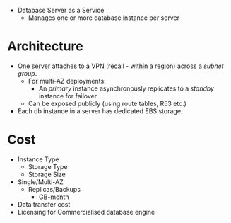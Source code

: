- Database Server as a Service
	- Manages one or more database instance per server

# Architecture


- One server attaches to a VPN (recall - within a region) across a *subnet group*.
	- For multi-AZ deployments:
		- An *primary* instance asynchronously replicates to a *standby* instance for failover.
	- Can be exposed publicly (using route tables, R53 etc.)
- Each db instance in a server has dedicated EBS storage.

# Cost

- Instance Type
	- Storage Type
	- Storage Size
- Single/Multi-AZ
	- Replicas/Backups
		- GB-month
- Data transfer cost
- Licensing for Commercialised database engine
